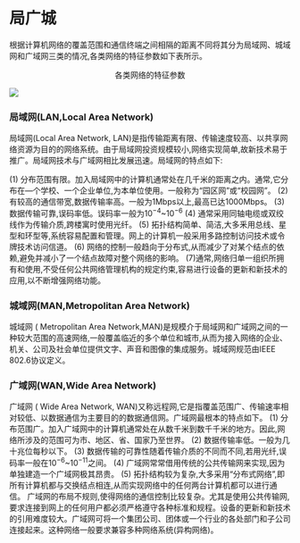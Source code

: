 # 局广城

根据计算机网络的覆盖范围和通信终端之间相隔的距离不同将其分为局域网、城域网和广域网三类的情况,各类网络的特征参数如下表所示。

<center>各类网络的特征参数</center>

![](https://img1.zlogs.net/19/20191104003026.png)



### 局域网(LAN,Local Area Network)

局域网(Local Area Network, LAN)是指传输距离有限、传输速度较高、以共享网络资源为目的的网络系统。由于局域网投资规模较小,网络实现简单,故新技术易于推广。局域网技术与广域网相比发展迅速。局域网的特点如下:

(1) 分布范围有限。加入局域网中的计算机通常处在几千米的距离之内。通常,它分布在—个学校、一个企业单位,为本单位使用。一般称为“园区网”或“校园网”。
(2) 有较高的通信带宽,数据传输率高。一般为1Mbps以上,最高已达1000Mbps。
(3) 数据传输可靠,误码率低。误码率一般为$10^{-4}$~$10^{-6}$
(4) 通常采用同轴电缆或双绞线作为传输介质,跨楼寓时使用光纤。
(5) 拓扑结构简单、简洁,大多釆用总线、星型和环型等,系统容易配置和管理。网上的计算机一般采用多路控制访问技术或令牌技术访问信道。
(6) 网络的控制一般趋向于分布式,从而减少了对某个结点的依赖,避免并减小了一个结点故障对整个网络的影响。
(7)通常,网络归单一组织所拥有和使用,不受任何公共网络管理机构的规定约束,容易进行设备的更新和新技术的应用,以不断增强网络功能。



### 城域网(MAN,Metropolitan Area Network) 

城域网 ( Metropolitan Area Network,MAN)是规模介于局域网和广域网之间的一种较大范围的高速网络,一般覆盖临近的多个单位和城市,从而为接入网络的企业、机关、公司及社会单位提供文字、声音和图像的集成服务。城域网规范由IEEE 802.6协议定义。





### 广域网(WAN,Wide Area Network)

广域网 ( Wide Area Network, WAN)又称远程网,它是指覆盖范围广、传输速率相对较低、以数据通信为主要目的的数据通信网。广域网最根本的特点如下。
(1) 分布范围广。加入广域网中的计算机通常处在从数千米到数千千米的地方。因此,网络所涉及的范围可为市、地区、省、国家乃至世界。
(2) 数据传输率低。一般为几十兆位每秒以下。
(3) 数据传输的可靠性随着传输介质的不同而不同,若用光纤,误码率一般在$10^{-6}$~$10^{-11}$之间。
(4) 广域网常常借用传统的公共传输网来实现,因为单独建造一个广域网极其昂贵。
(5) 拓扑结构较为复杂,大多采用“分布式网络”,即所有计算机都与交换结点相连,从而实现网络中的任何两台计算机都可以进行通信。
广域网的布局不规则,使得网络的通信控制比较复杂。尤其是使用公共传输网,要求连接到网上的任何用户都必须严格遵守各种标准和规程。设备的更新和新技术的引用难度较大。广域网可将一个集团公司、团体或一个行业的各处部门和子公司连接起来。这种网络一般要求兼容多种网络系统(异构网络)。

















